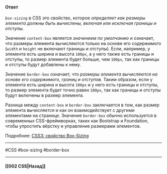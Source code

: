#### Ответ

*`box-sizing`* в CSS это свойство, которое *определяет как размеры элемента должны быть вычислены, включая или исключая границы и отступы.*

Значение `content-box` является *значением по умолчанию* и означает, что размеры элемента вычисляются только на основе его содержимого (`width` и `height` не включают границы и отступы). Если, например, у элемента есть ширина и высота `100px`, а у него также есть границы и отступы, то размер элемента будет больше, чем `100px`, так как границы и отступы будут добавлены к нему.

Значение `border-box` означает, что *размеры элемента вычисляются на основе его содержимого, границ и отступов.* Таким образом, если у элемента есть ширина и высота `100px` и у него есть границы и отступы, то размер элемента будет точно равен `100px`, так как границы и отступы будут включены в размер элемента.

Разница между `content-box` и `border-box` заключается в том, как размер элемента вычисляется и как он взаимодействует с другими элементами на странице. Значение `border-box` обычно используется в современных CSS-фреймворках, таких как Bootstrap и Foundation, чтобы упростить вёрстку и управление размерами элементов.

Подробнее: [CSS3: свойство Box-Sizing](https://habr.com/ru/articles/149441/)

___
#CSS #box-sizing #border-box

___

#### [[002 CSS|Назад]]